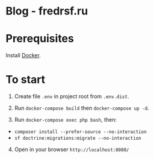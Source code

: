 Blog - fredrsf.ru
=====================

# Prerequisites

Install [Docker](https://www.docker.com/).

# To start

1. Create file `.env` in project root from `.env.dist`.

2. Run `docker-compose build` then `docker-compose up -d`.

3. Run `docker-compose exec php bash`, then:
  - `composer install --prefer-source --no-interaction`
  - `sf doctrine:migrations:migrate --no-interaction`
  
4. Open in your browser `http://localhost:8080/`
